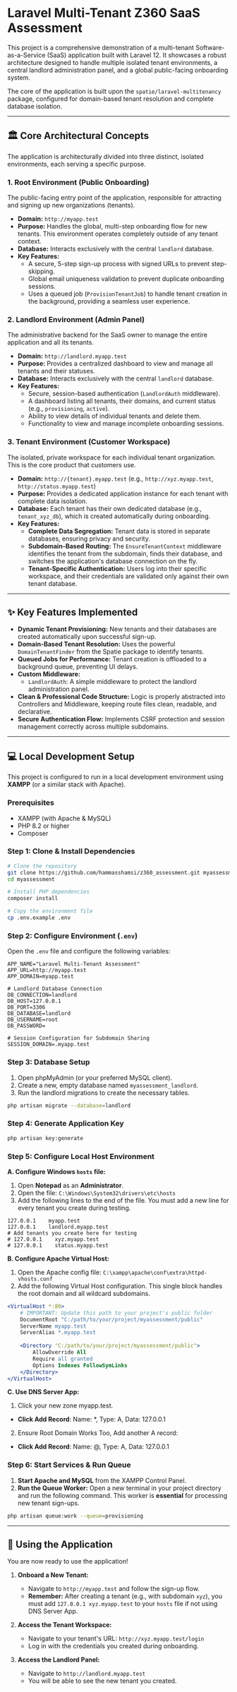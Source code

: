 # Laravel Multi-Tenant Z360 SaaS Assessment

This project is a comprehensive demonstration of a multi-tenant Software-as-a-Service (SaaS) application built with Laravel 12. It showcases a robust architecture designed to handle multiple isolated tenant environments, a central landlord administration panel, and a global public-facing onboarding system.

The core of the application is built upon the `spatie/laravel-multitenancy` package, configured for domain-based tenant resolution and complete database isolation.

---

## 🏛️ Core Architectural Concepts

The application is architecturally divided into three distinct, isolated environments, each serving a specific purpose.

### 1. Root Environment (Public Onboarding)
The public-facing entry point of the application, responsible for attracting and signing up new organizations (tenants).

*   **Domain:** `http://myapp.test`
*   **Purpose:** Handles the global, multi-step onboarding flow for new tenants. This environment operates completely outside of any tenant context.
*   **Database:** Interacts exclusively with the central `landlord` database.
*   **Key Features:**
    *   A secure, 5-step sign-up process with signed URLs to prevent step-skipping.
    *   Global email uniqueness validation to prevent duplicate onboarding sessions.
    *   Uses a queued job (`ProvisionTenantJob`) to handle tenant creation in the background, providing a seamless user experience.

### 2. Landlord Environment (Admin Panel)
The administrative backend for the SaaS owner to manage the entire application and all its tenants.

*   **Domain:** `http://landlord.myapp.test`
*   **Purpose:** Provides a centralized dashboard to view and manage all tenants and their statuses.
*   **Database:** Interacts exclusively with the central `landlord` database.
*   **Key Features:**
    *   Secure, session-based authentication (`LandlordAuth` middleware).
    *   A dashboard listing all tenants, their domains, and current status (e.g., `provisioning`, `active`).
    *   Ability to view details of individual tenants and delete them.
    *   Functionality to view and manage incomplete onboarding sessions.

### 3. Tenant Environment (Customer Workspace)
The isolated, private workspace for each individual tenant organization. This is the core product that customers use.

*   **Domain:** `http://{tenant}.myapp.test` (e.g., `http://xyz.myapp.test`, `http://status.myapp.test`)
*   **Purpose:** Provides a dedicated application instance for each tenant with complete data isolation.
*   **Database:** Each tenant has their own dedicated database (e.g., `tenant_xyz_db`), which is created automatically during onboarding.
*   **Key Features:**
    *   **Complete Data Segregation:** Tenant data is stored in separate databases, ensuring privacy and security.
    *   **Subdomain-Based Routing:** The `EnsureTenantContext` middleware identifies the tenant from the subdomain, finds their database, and switches the application's database connection on the fly.
    *   **Tenant-Specific Authentication:** Users log into their specific workspace, and their credentials are validated only against their own tenant database.

---

## ✨ Key Features Implemented

*   **Dynamic Tenant Provisioning:** New tenants and their databases are created automatically upon successful sign-up.
*   **Domain-Based Tenant Resolution:** Uses the powerful `DomainTenantFinder` from the Spatie package to identify tenants.
*   **Queued Jobs for Performance:** Tenant creation is offloaded to a background queue, preventing UI delays.
*   **Custom Middleware:**
    *   `LandlordAuth`: A simple middleware to protect the landlord administration panel.
*   **Clean & Professional Code Structure:** Logic is properly abstracted into Controllers and Middleware, keeping route files clean, readable, and declarative.
*   **Secure Authentication Flow:** Implements CSRF protection and session management correctly across multiple subdomains.

---

## 💻 Local Development Setup

This project is configured to run in a local development environment using **XAMPP** (or a similar stack with Apache).

### Prerequisites
*   XAMPP (with Apache & MySQL)
*   PHP 8.2 or higher
*   Composer

### Step 1: Clone & Install Dependencies

```bash
# Clone the repository
git clone https://github.com/hammasshamsi/z360_assessment.git myassessment
cd myassessment

# Install PHP dependencies
composer install

# Copy the environment file
cp .env.example .env
```

### Step 2: Configure Environment (`.env`)

Open the `.env` file and configure the following variables:

```dotenv
APP_NAME="Laravel Multi-Tenant Assessment"
APP_URL=http://myapp.test
APP_DOMAIN=myapp.test

# Landlord Database Connection
DB_CONNECTION=landlord
DB_HOST=127.0.0.1
DB_PORT=3306
DB_DATABASE=landlord
DB_USERNAME=root
DB_PASSWORD=

# Session Configuration for Subdomain Sharing
SESSION_DOMAIN=.myapp.test
```

### Step 3: Database Setup

1.  Open phpMyAdmin (or your preferred MySQL client).
2.  Create a new, empty database named `myassessment_landlord`.
3.  Run the landlord migrations to create the necessary tables.

```bash
php artisan migrate --database=landlord
```

### Step 4: Generate Application Key

```bash
php artisan key:generate
```

### Step 5: Configure Local Host Environment

**A. Configure Windows `hosts` file:**

1.  Open **Notepad** as an **Administrator**.
2.  Open the file: `C:\Windows\System32\drivers\etc\hosts`
3.  Add the following lines to the end of the file. You must add a new line for every tenant you create during testing.

```
127.0.0.1    myapp.test
127.0.0.1    landlord.myapp.test
# Add tenants you create here for testing
# 127.0.0.1    xyz.myapp.test
# 127.0.0.1    status.myapp.test
```

**B. Configure Apache Virtual Host:**

1.  Open the Apache config file: `C:\xampp\apache\conf\extra\httpd-vhosts.conf`
2.  Add the following Virtual Host configuration. This single block handles the root domain and all wildcard subdomains.

```apache
<VirtualHost *:80>
    # IMPORTANT: Update this path to your project's public folder
    DocumentRoot "C:/path/to/your/project/myassessment/public"
    ServerName myapp.test
    ServerAlias *.myapp.test
    
    <Directory "C:/path/to/your/project/myassessment/public">
        AllowOverride All
        Require all granted
        Options Indexes FollowSymLinks
    </Directory>
</VirtualHost>
```
**C. Use DNS Server App:**
1. Click your new zone myapp.test.
*   **Click Add Record**: Name: *, Type: A, Data: 127.0.0.1


2. Ensure Root Domain Works Too, Add another A record:
*   **Click Add Record**: Name: @, Type: A, Data: 127.0.0.1


### Step 6: Start Services & Run Queue

1.  **Start Apache and MySQL** from the XAMPP Control Panel.
2.  **Run the Queue Worker:** Open a new terminal in your project directory and run the following command. This worker is **essential** for processing new tenant sign-ups.

```bash
php artisan queue:work --queue=provisioning
```

---

## 🚀 Using the Application

You are now ready to use the application!

1.  **Onboard a New Tenant:**
    *   Navigate to `http://myapp.test` and follow the sign-up flow.
    *   **Remember:** After creating a tenant (e.g., with subdomain `xyz`), you must add `127.0.0.1 xyz.myapp.test` to your `hosts` file if not using DNS Server App.

2.  **Access the Tenant Workspace:**
    *   Navigate to your tenant's URL: `http://xyz.myapp.test/login`
    *   Log in with the credentials you created during onboarding.

3.  **Access the Landlord Panel:**
    *   Navigate to `http://landlord.myapp.test`
    *   You will be able to see the new tenant you created.
